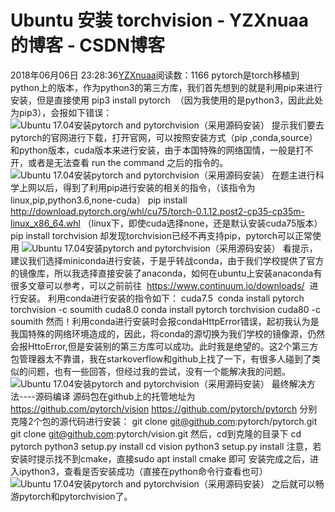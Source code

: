 # Ubuntu 安装 torchvision - YZXnuaa的博客 - CSDN博客
2018年06月06日 23:28:36[YZXnuaa](https://me.csdn.net/YZXnuaa)阅读数：1166
pytorch是torch移植到python上的版本，作为python3的第三方库，我们首先想到的就是利用pip来进行安装，但是直接使用
pip3 install pytorch  （因为我使用的是python3，因此此处为pip3），会报如下错误：
![Ubuntu 17.04安装pytorch and pytorchvision（采用源码安装）](http://www.linuxdiyf.com/linux/uploads/allimg/170612/2-1F612151J5S7.jpg)
提示我们要去pytorch的官网进行下载，打开官网，可以按照安装方式（pip ,conda,source）和python版本，cuda版本来进行安装，由于本国特殊的网络国情，一般是打不开，或者是无法查看 run the command 之后的指令的。
![Ubuntu 17.04安装pytorch and pytorchvision（采用源码安装）](http://www.linuxdiyf.com/linux/uploads/allimg/170612/2-1F612151K5609.jpg)
在题主进行科学上网以后，得到了利用pip进行安装的相关的指令，（该指令为linux,pip,python3.6,none-cuda）
pip install http://download.pytorch.org/whl/cu75/torch-0.1.12.post2-cp35-cp35m-linux_x86_64.whl （linux下，即使cuda选择none，还是默认安装cuda75版本）
pip install torchvision
却发现torchvision已经不再支持pip，pytorch可以正常使用
![Ubuntu 17.04安装pytorch and pytorchvision（采用源码安装）](http://www.linuxdiyf.com/linux/uploads/allimg/170612/2-1F612151PA95.jpg)
看提示，建议我们选择miniconda进行安装，于是乎转战conda，由于我们学校提供了官方的镜像库，所以我选择直接安装了anaconda，如何在ubuntu上安装anaconda有很多文章可以参考，可以之前前往  https://www.continuum.io/downloads/  进行安装。
利用conda进行安装的指令如下：
cuda7.5 
conda install pytorch torchvision -c soumith
cuda8.0
conda install pytorch torchvision cuda80 -c soumith
然而！利用conda进行安装时会报condaHttpError错误，起初我认为是我国特殊的网络环境造成的，因此，将conda的源切换为我们学校的镜像源，仍然会报HttoError,但是安装别的第三方库可以成功。此时我是绝望的。这2个第三方包管理器太不靠谱，我在starkoverflow和github上找了一下，有很多人碰到了类似的问题，也有一些回答，但经过我的尝试，没有一个能解决我的问题。
![Ubuntu 17.04安装pytorch and pytorchvision（采用源码安装）](http://www.linuxdiyf.com/linux/uploads/allimg/170612/2-1F612151QT58.jpg)
最终解决方法----源码编译
源码包在github上的托管地址为
https://github.com/pytorch/vision
https://github.com/pytorch/pytorch
分别克隆2个包的源代码进行安装：
git clone git@github.com:pytorch/pytorch.git
git clone git@github.com:pytorch/vision.git
然后，cd到克隆的目录下
cd pytorch
python3 setup.py install
cd vision
python3 setup.py install
注意，若安装时提示找不到cmake，直接sudo apt install cmake 即可
安装完成之后，进入ipython3，查看是否安装成功（直接在python命令行查看也可）
![Ubuntu 17.04安装pytorch and pytorchvision（采用源码安装）](http://www.linuxdiyf.com/linux/uploads/allimg/170612/2-1F612151Ra13.jpg)
之后就可以畅游pytorch和pytorchvision了。
